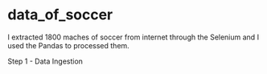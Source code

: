 # data_of_soccer
I extracted 1800 maches of soccer from internet through the Selenium and I used the Pandas to processed them.

Step 1 - Data Ingestion

